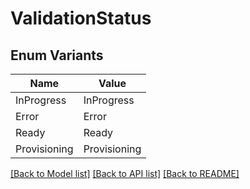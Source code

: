# ValidationStatus

## Enum Variants

| Name | Value |
|---- | -----|
| InProgress | InProgress |
| Error | Error |
| Ready | Ready |
| Provisioning | Provisioning |


[[Back to Model list]](../README.md#documentation-for-models) [[Back to API list]](../README.md#documentation-for-api-endpoints) [[Back to README]](../README.md)



